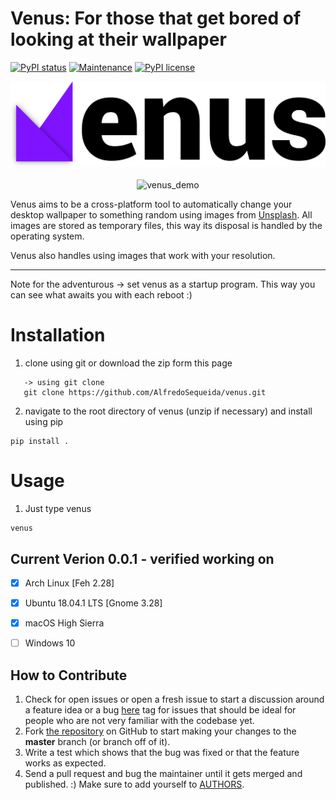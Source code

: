 Venus: For those that get bored of looking at their wallpaper 
===============================================================

[![PyPI status](https://img.shields.io/pypi/status/ansicolortags.svg)](https://pypi.python.org/pypi/ansicolortags/)
[![Maintenance](https://img.shields.io/badge/Maintained%3F-yes-green.svg)](https://GitHub.com/Naereen/StrapDown.js/graphs/commit-activity)
[![PyPI license](https://img.shields.io/pypi/l/ansicolortags.svg)](https://pypi.python.org/pypi/ansicolortags/)


<p align="center">
    <img src="https://github.com/AlfredoSequeida/venus/raw/master/artwork/venus.png" alt="venus" width="1920px">
    </br>
    </br>
    <img src="https://cslmvq.dm.files.1drv.com/y4pSj8ZVtOpfARkgBQjWaAwcSjTL0ex1Fb82PEjt1OGrpl7-zSqNOvDvOWklP81GPPbhEWvhTjm493Y_TZTacjAfebhdDG2bgAmxbDcYeYvLWZYStklhC4F5M_18ay37d2xXsYmoAUZ-NB6oljSKVCzQHuSbQPxQpZv7vITvVG--wv1pHK1rQcFCy2ym6Dd_XfAfE9bESJkBKd-mw0KsI_nPQ/venus_demo.gif" alt="venus_demo">
</p>

Venus aims to be a cross-platform tool to automatically change your desktop wallpaper to something random using images from [Unsplash](https://unsplash.com/). All images are stored as temporary files, this way its disposal is handled by the operating system. 

Venus also handles using images that work with your resolution.

---

Note for the adventurous -> set venus as a startup program. This way you can see what awaits you with each reboot :)

# Installation
 1) clone using git or download the zip form this page
 ```
    -> using git clone
    git clone https://github.com/AlfredoSequeida/venus.git
 ```
 
 2) navigate to the root directory of venus (unzip if necessary) and install using pip
 
 ```
 pip install .
```


# Usage
 1) Just type venus
 
 ```
 venus 
 ```
 
 
 Current Verion 0.0.1 - verified working on
 -----------------
 - [x] Arch Linux [Feh 2.28]
 - [x] Ubuntu 18.04.1 LTS [Gnome 3.28]
 - [x] macOS High Sierra
 - [ ] Windows 10

 
 
 How to Contribute
-----------------

1.  Check for open issues or open a fresh issue to start a discussion
    around a feature idea or a bug [here](https://github.com/AlfredoSequeida/venus/issues)
    tag for issues that should be ideal for people who are not very familiar with the codebase yet.
2.  Fork [the repository](https://github.com/alfredosequeida/venus) on
    GitHub to start making your changes to the **master** branch (or branch off of it).
3.  Write a test which shows that the bug was fixed or that the feature
    works as expected.
4.  Send a pull request and bug the maintainer until it gets merged and
    published. :) Make sure to add yourself to
    [AUTHORS](https://github.com/AlfredoSequeida/venus/blob/master/AUTHORS).

